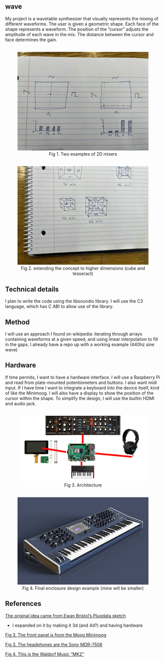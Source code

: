 ## wave
My project is a wavetable synthesizer that visually represents the mixing of different waveforms.
The user is given a geometric shape. Each face of the shape represents a waveform.
The position of the “cursor” adjusts the amplitude of each wave in the mix.
The distance between the cursor and face determines the gain.

<div align="center">
    <figure>
        <br>
        <img src="doc/mix.jpeg" alt="2D mixers" width="500">
        <br>
        <figcaption>Fig 1. Two examples of 2D mixers</figcaption>
    </figure>
</div>


<div align="center">
    <figure>
        <br>
        <img src="doc/dimensions.jpeg" alt="multiple dimensions" width="500">
        <br>
        <figcaption>Fig 2. extending the concept to higher dimensions (cube and tesseract)</figcaption>
    </figure>
</div>

## Technical details
I plan to write the code using the libsoundio library.
I will use the C3 language, which has C ABI to allow use of the library.
## Method
I will use an approach I found on wikipedia: iterating through arrays containing waveforms at a given speed, and using linear interpolation to fill in the gaps.
I already have a repo up with a working example (440hz sine wave)
## Hardware
If time permits, I want to have a hardware interface. 
I will use a Raspberry Pi and read from plate-mounted potentiometers and buttons.
I also want midi input. If I have time I want to integrate a keyboard into the device itself, kind of like the Minimoog.
I will also have a display to show the position of the cursor within the shape.
To simplify the design, I will use the builtin HDMI and audio jack.

<div align="center">
    <figure>
        <br>
        <img src="doc/arch.png" alt="Architecture" width="500">
        <br>
        <figcaption>Fig 3. Architecture</figcaption>
    </figure>
</div>

<div align="center">
    <figure>
        <br>
        <img src="doc/mk2_bkg.jpg" alt="Enclosure example" width="500">
        <br>
        <figcaption>Fig 4. Final enclosure design example (mine will be smaller)</figcaption>
    </figure>
</div>

## References
[The original idea came from Ewan Bristol’s Plugdata sketch](https://x.com/bristowewan/status/1865000744400691388)
- I expanded on it by making it 3d (and 4d?) and having hardware

[Fig 3. The front panel is from the Moog Minimoog](https://www.moogmusic.com/products/minimoog-model-d)

[Fig 3. The headphones are the Sony MDR-7506](https://pro.sony/en_CA/products/headphones)

[Fig 4. This is the Waldorf Music “MK2”](https://waldorfmusic.com/mk2/)

